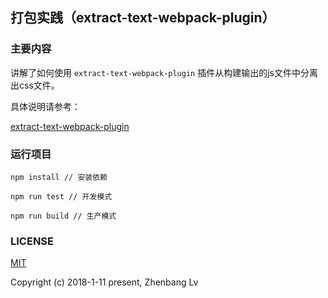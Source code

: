 ## 打包实践（extract-text-webpack-plugin）

### 主要内容

讲解了如何使用 `extract-text-webpack-plugin` 插件从构建输出的js文件中分离出css文件。

具体说明请参考：

[extract-text-webpack-plugin](https://github.com/lvzhenbang/webpack-learning/tree/master/doc/first/extract-text-webpack-plugin.md)


### 运行项目

```
npm install // 安装依赖

npm run test // 开发模式

npm run build // 生产模式
```


### LICENSE

[MIT](https://opensource.org/licenses/MIT)

Copyright (c) 2018-1-11 present, Zhenbang Lv
